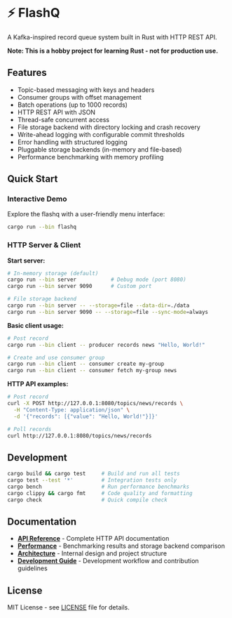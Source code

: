 # ⚡ FlashQ

A Kafka-inspired record queue system built in Rust with HTTP REST API.

**Note: This is a hobby project for learning Rust - not for production use.**

## Features

- Topic-based messaging with keys and headers
- Consumer groups with offset management  
- Batch operations (up to 1000 records)
- HTTP REST API with JSON
- Thread-safe concurrent access
- File storage backend with directory locking and crash recovery
- Write-ahead logging with configurable commit thresholds
- Error handling with structured logging
- Pluggable storage backends (in-memory and file-based)
- Performance benchmarking with memory profiling

## Quick Start

### Interactive Demo
Explore the flashq with a user-friendly menu interface:

```bash
cargo run --bin flashq
```

### HTTP Server & Client

**Start server:**
```bash
# In-memory storage (default)
cargo run --bin server           # Debug mode (port 8080)
cargo run --bin server 9090      # Custom port

# File storage backend
cargo run --bin server -- --storage=file --data-dir=./data
cargo run --bin server 9090 -- --storage=file --sync-mode=always
```

**Basic client usage:**
```bash
# Post record
cargo run --bin client -- producer records news "Hello, World!"

# Create and use consumer group
cargo run --bin client -- consumer create my-group
cargo run --bin client -- consumer fetch my-group news
```

**HTTP API examples:**
```bash
# Post record
curl -X POST http://127.0.0.1:8080/topics/news/records \
  -H "Content-Type: application/json" \
  -d '{"records": [{"value": "Hello, World!"}]}'

# Poll records  
curl http://127.0.0.1:8080/topics/news/records
```

## Development

```bash
cargo build && cargo test     # Build and run all tests
cargo test --test '*'         # Integration tests only
cargo bench                   # Run performance benchmarks
cargo clippy && cargo fmt     # Code quality and formatting
cargo check                   # Quick compile check
```

## Documentation

- **[API Reference](docs/api.md)** - Complete HTTP API documentation
- **[Performance](docs/performace.md)** - Benchmarking results and storage backend comparison
- **[Architecture](docs/architecture.md)** - Internal design and project structure
- **[Development Guide](docs/development.md)** - Development workflow and contribution guidelines

## License

MIT License - see [LICENSE](LICENSE) file for details.
